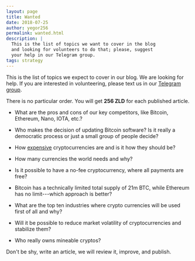 ```yaml
---
layout: page
title: Wanted
date: 2018-07-25
author: yegor256
permalink: wanted.html
description: |
  This is the list of topics we want to cover in the blog
  and looking for volunteers to do that; please, suggest
  your help in our Telegram group.
tags: strategy
---
```


This is the list of topics we expect to cover in our blog.
We are looking for help.
If you are interested in volunteering, please text us in our
[Telegram group](https://t.me/zold_io).

<!--more-->

There is no particular order.
You will get **256 ZLD** for each published article.

* What are the pros and cons of our key competitors, like Bitcoin, Ethereum, Nano, IOTA, etc.?

* Who makes the decision of updating Bitcoin software?
  Is it really a democratic process or just a small group of people decide?

* How [expensive](https://www.coindesk.com/400-million-year-researcher-argues-bitcoin-mining-worth-cost/)
  cryptocurrencies are and is it how they should be?

* How many currencies the world needs and why?

* Is it possible to have a no-fee cryptocurrency, where all payments are free?

* Bitcoin has a technically limited total supply of 21m BTC, while Ethereum has no limit---which approach is better?

* What are the top ten industries where crypto currencies will be used first of all and why?

* Will it be possible to reduce market volatility of cryptocurrencies and stabilize them?

* Who really owns mineable cryptos?

Don't be shy, write an article, we will review it, improve, and publish.
